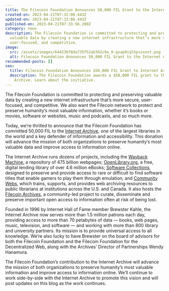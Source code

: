 ```yaml
---
title: The Filecoin Foundation Announces 50,000 FIL Grant to the Internet Archive
created-on: 2023-04-21T07:32:08.443Z
updated-on: 2023-04-21T07:32:08.443Z
published-on: 2023-04-21T07:33:56.200Z
category: news
description: The Filecoin Foundation is committed to protecting and preserving
  valuable data by creating a new internet infrastructure that’s more secure,
  user-focused, and competitive.
image:
  src: /assets/images/64423bf8da735f52ab392c9a_0-gxap0iqlhpvsxnst.png
  alt: Filecoin Foundation Announces 50,000 FIL Grant to the Internet Archive
recommended-posts: []
seo:
  title: Filecoin Foundation Announces $50,000 FIL Grant to Internet Archive
  description: The Filecoin Foundation awards a $50,000 FIL grant to the Internet
    Archive. Learn about the initiative.
---
```


The Filecoin Foundation is committed to protecting and preserving valuable data by creating a new internet infrastructure that’s more secure, user-focused, and competitive. We also want the Filecoin network to protect and preserve humanity’s most valuable information, whether it’s books or movies, software or websites, music and podcasts, and so much more.

Today, we’re thrilled to announce that the Filecoin Foundation has committed 50,000 FIL to the [Internet Archive](https://archive.org/), one of the largest libraries in the world and a key defender of information and accessibility. This donation will advance the mission of both organizations to preserve humanity’s most valuable data and improve access to information online.

The Internet Archive runs dozens of projects, including the [Wayback Machine](https://archive.org/web/), a repository of 475 billion webpages; [OpenLibrary.org](https://openlibrary.org/), a free, digital lending library of over 4.6 million eBooks; [Software Collections](https://archive.org/details/software), designed to preserve and provide access to rare or difficult to find software titles that enable gamers to play them through emulation; and [Community Webs](https://communitywebs.archive-it.org/), which trains, supports, and provides web archiving resources to public librarians at institutions across the U.S. and Canada. It also hosts the [Filecoin Archives](http://blog.archive.org/tag/filecoin/), a community-led project to curate, disseminate and preserve important open access to information often at risk of being lost.

Founded in 1996 by Internet Hall of Fame member Brewster Kahle, the Internet Archive now serves more than 1.5 million patrons each day, providing access to more than 70 petabytes of data — books, web pages, music, television, and software — and working with more than 800 library and university partners. Its mission is to provide universal access to all knowledge. We’re also lucky to have Brewster on the board of advisors for both the Filecoin Foundation and the Filecoin Foundation for the Decentralized Web, along with the Archives’ Director of Partnerships Wendy Hanamura.

The Filecoin Foundation’s contribution to the Internet Archive will advance the mission of both organizations to preserve humanity’s most valuable information and improve access to information online. We’ll continue to work side-by-side with the Internet Archive to promote this vision and will post updates on this blog as the work continues.

